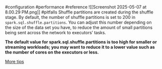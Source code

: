 #configuration #performance #reference 
![[Screenshot 2025-05-07 at 8.00.29 PM.png]]
#pitfalls 
Shuffle partitions are created during the shuffle stage. By default, the number of shuffle partitions is set to 200 in `spark.sql.shuffle.partitions`. You can adjust this number depending on the size of the data set you have, to reduce the amount of small partitions being sent across the network to executors’ tasks.

**The default value for spark.sql.shuffle.partitions is too high for smaller or streaming workloads; you may want to reduce it to a lower value such as the number of cores on the executors or less.**

[More tips](https://oreil.ly/QpVyf)